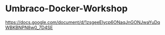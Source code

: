 # Umbraco-Docker-Workshop

https://docs.google.com/document/d/1zsgeeElycp6ONaqJnGONJwaYuDqWBKBNPN8w0_7D4SE
